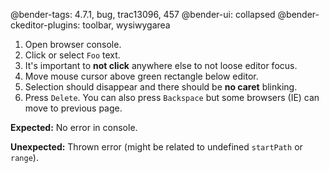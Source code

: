 @bender-tags: 4.7.1, bug, trac13096, 457
@bender-ui: collapsed
@bender-ckeditor-plugins: toolbar, wysiwygarea

1. Open browser console.
1. Click or select `Foo` text.
1. It's important to **not click** anywhere else to not loose editor focus.
1. Move mouse cursor above green rectangle below editor.
1. Selection should disappear and there should be **no caret** blinking.
1. Press `Delete`. You can also press `Backspace` but some browsers (IE) can move to previous page.

**Expected:** No error in console.

**Unexpected:** Thrown error (might be related to undefined `startPath` or `range`).
